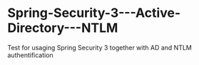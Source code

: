 Spring-Security-3---Active-Directory---NTLM
===========================================

Test for usaging Spring Security 3 together with AD and NTLM authentification
